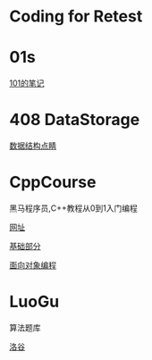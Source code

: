 Coding for Retest
=====

# 01s
[101的笔记](./01s/)

# 408 DataStorage

[数据结构点睛](./408/DataStorage/)

# CppCourse

黑马程序员,C++教程从0到1入门编程

[网址](https://www.bilibili.com/video/BV1et411b73Z)

[基础部分](./CppCourse/Base/)

[面向对象编程](./CppCourse/OOP/)

# LuoGu

算法题库

[洛谷](https://www.luogu.com.cn/)
